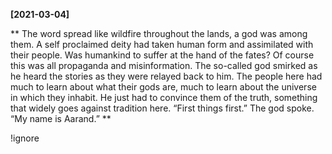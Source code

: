 **[2021-03-04]**

**
The word spread like wildfire throughout the lands, a god was among them. A self proclaimed deity had taken human form and assimilated with their people. Was humankind to suffer at the hand of the fates? 
Of course this was all propaganda and misinformation. The so-called god smirked as he heard the stories as they were relayed back to him. The people here had much to learn about what their gods are, much to learn about the universe in which they inhabit. He just had to convince them of the truth, something that widely goes against tradition here. 
“First things first.” The god spoke. “My name is Aarand.”
**

!ignore